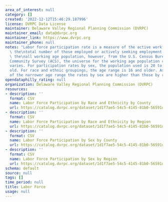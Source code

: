 ```yaml
---
area_of_interest: null
category: []
created: '2022-12-12T15:46:29.187996'
license: DVRPC Data License
maintainer: Delaware Valley Regional Planning Commission (DVRPC)
maintainer_email: data@dvrpc.org
maintainer_link: https://www.dvrpc.org
maintainer_phone: null
notes: "Labor force participation rate is a measure of the active workforce. It is\
  \ the\ntotal number of those employed or actively seeking employment divided by\
  \ the\nall working age population, however, from the U.S. Census Bureau\u2019s American\n\
  Community Survey (ACS), the universe for the working age population considered\n\
  varies. For participation rates by sex, the population used is 20 to 64 years\n\
  old. For race and ethnic groupings, the age range is 16 and older. As a result\n\
  of the narrower age range the rates by sex are higher than those by race.\n\n"
opendataphilly_rating: null
organization: Delaware Valley Regional Planning Commission (DVRPC)
resources:
- description: ''
  format: CSV
  name: Labor Force Participation by Race and Ethnicity by County
  url: https://catalog.dvrpc.org/dataset/1d1f7ae5-54c5-4145-81b0-56591d4dbfb6/resource/edfa9d0a-a039-4dbd-93f7-d1f7c1a95ca7/download/labor_force.race_by_county.csv
- description: ''
  format: CSV
  name: Labor Force Participation by Race and Ethnicity by Region
  url: https://catalog.dvrpc.org/dataset/1d1f7ae5-54c5-4145-81b0-56591d4dbfb6/resource/04c7c737-093f-4afe-9bc1-db178494917f/download/labor_force.race_by_region.csv
- description: ''
  format: CSV
  name: Labor Force Participation by Sex by County
  url: https://catalog.dvrpc.org/dataset/1d1f7ae5-54c5-4145-81b0-56591d4dbfb6/resource/a0401989-8e91-40e2-b56a-0a835a56a3c1/download/labor_force.sex_by_county.csv
- description: ''
  format: CSV
  name: Labor Force Participation by Sex by Region
  url: https://catalog.dvrpc.org/dataset/1d1f7ae5-54c5-4145-81b0-56591d4dbfb6/resource/43077fb3-66d6-4f0f-b273-a6af7694c0ac/download/labor_force.sex_by_region.csv
schema: default
source: null
tags: []
time_period: null
title: Labor Force
usage: null
---
```


